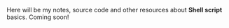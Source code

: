 Here will be my notes, source code and other resources about **Shell script** basics. Coming soon!

